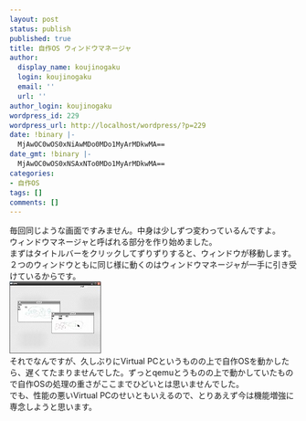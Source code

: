 ```yaml
---
layout: post
status: publish
published: true
title: 自作OS ウィンドウマネージャ
author:
  display_name: koujinogaku
  login: koujinogaku
  email: ''
  url: ''
author_login: koujinogaku
wordpress_id: 229
wordpress_url: http://localhost/wordpress/?p=229
date: !binary |-
  MjAwOC0wOS0xNiAwMDo0MDo1MyArMDkwMA==
date_gmt: !binary |-
  MjAwOC0wOS0xNSAxNTo0MDo1MyArMDkwMA==
categories:
- 自作OS
tags: []
comments: []
---
```

<p>毎回同じような画面ですみません。中身は少しずつ変わっているんですよ。<br />
ウィンドウマネージャと呼ばれる部分を作り始めました。<br />
まずはタイトルバーをクリックしてずりずりすると、ウィンドウが移動します。<br />
２つのウィンドウともに同じ様に動くのはウィンドウマネージャが一手に引き受けているからです。<br />
<a href="http://koujinogaku.web.fc2.com/helloworld/" target="_blank"><img src="/blog/img/helloscreenshot20080915-small.jpg" alt="" border="0" /></a><br />
それでなんですが、久しぶりにVirtual PCというものの上で自作OSを動かしたら、遅くてたまりませんでした。ずっとqemuとうものの上で動かしていたもので自作OSの処理の重さがここまでひどいとは思いませんでした。<br />
でも、性能の悪いVirtual PCのせいともいえるので、とりあえず今は機能増強に専念しようと思います。</p>
